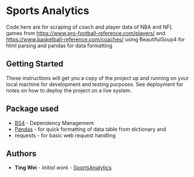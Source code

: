 # Sports Analytics

Code here are for scraping of coach and player data of NBA and NFL games from https://www.pro-football-reference.com/players/ and https://www.basketball-reference.com/coaches/ using BeautifulSoup4 for html parsing and pandas for data formatting
## Getting Started

These instructions will get you a copy of the project up and running on your local machine for development and testing purposes. See deployment for notes on how to deploy the project on a live system.

## Package used

* [BS4](https://www.crummy.com/software/BeautifulSoup/bs4/doc/) - Dependency Management
* [Pandas](https://pandas.pydata.org/) - for quick formatting of data table from dictionary and 
* requests - for basic web request handling

## Authors

* **Ting Wei** - *Initial work* - [SportsAnalytics](https://github.com/Tingweiftw/sportscraping)
